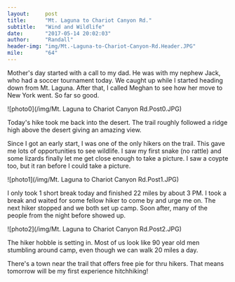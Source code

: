 ```yaml
---
layout:     post
title:      "Mt. Laguna to Chariot Canyon Rd."
subtitle:   "Wind and Wildlife"
date:       "2017-05-14 20:02:03"
author:     "Randall"
header-img: "img/Mt.-Laguna-to-Chariot-Canyon-Rd.Header.JPG"
mile:       "64"
---
```

Mother's day started with a call to my dad. He was with my nephew Jack, who had a soccer tournament today. We caught up while I started heading down from Mt. Laguna. After that, I called Meghan to see how her move to New York went. So far so good.

![photo0](/img/Mt. Laguna to Chariot Canyon Rd.Post0.JPG)

Today's hike took me back into the desert. The trail roughly followed a ridge high above the desert giving an amazing view.

Since I got an early start, I was one of the only hikers on the trail. This gave me lots of opportunities to see wildlife. I saw my first snake (no rattle) and some lizards finally let me get close enough to take a picture. I saw a coypte too, but it ran before I could take a picture. 

![photo1](/img/Mt. Laguna to Chariot Canyon Rd.Post1.JPG)

I only took 1 short break today and finished 22 miles by about 3 PM. I took a break and waited for some fellow hiker to come by and urge me on. The next hiker stopped and we both set up camp. Soon after, many of the people from the night before showed up.

![photo2](/img/Mt. Laguna to Chariot Canyon Rd.Post2.JPG)

The hiker hobble is setting in. Most of us look like 90 year old men stumbling around camp, even though we can walk 20 miles a day.

There's a town near the trail that offers free pie for thru hikers. That means tomorrow will be my first experience hitchhiking!